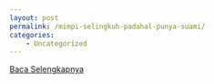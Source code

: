 ```yaml
---
layout: post
permalink: /mimpi-selingkuh-padahal-punya-suami/
categories:
    - Uncategorized
---
```


[Baca Selengkapnya](/07)